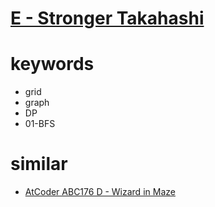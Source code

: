 # [E - Stronger Takahashi](https://atcoder.jp/contests/abc213/tasks/abc213_e)



# keywords
- grid
- graph
- DP
- 01-BFS



# similar 
- [AtCoder ABC176 D - Wizard in Maze](https://atcoder.jp/contests/abc176/tasks/abc176_d)